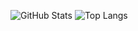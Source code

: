 
![GitHub Stats](https://github-readme-stats.vercel.app/api?username=denzilsuares-pp&theme=chartreuse-dark)
![Top Langs](https://github-readme-stats.vercel.app/api/top-langs/?username=denzilsuares-pp&theme=chartreuse-dark&layout=compact&hide_border=true)
